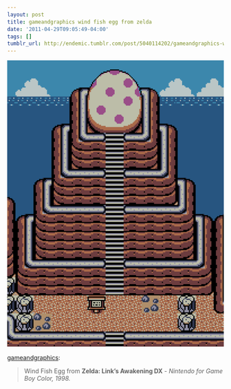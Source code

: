 ```yaml
---
layout: post
title: gameandgraphics wind fish egg from zelda
date: '2011-04-29T09:05:49-04:00'
tags: []
tumblr_url: http://endemic.tumblr.com/post/5040114202/gameandgraphics-wind-fish-egg-from-zelda
---
```

 ![](/tumblr_files/tumblr_lkeqyaMZVJ1qzj5ggo1_1280.png)  

[gameandgraphics](http://gameandgraphics.com/post/5037373117):

> Wind Fish Egg from **Zelda: Link’s Awakening DX** - _Nintendo for Game Boy Color, 1998._
